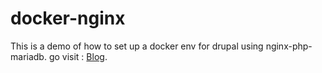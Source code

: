 # docker-nginx

This is a demo of how to set up a docker env for drupal using nginx-php-mariadb.
go visit : [Blog](https://dev.to/hamzahasbi/series-drupal-env-using-docker-nginx-3oen).